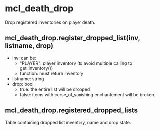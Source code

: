 # mcl_death_drop
Drop registered inventories on player death.

## mcl_death_drop.register_dropped_list(inv, listname, drop)
* inv: can be:
    * "PLAYER": player inventory (to avoid multiple calling to get_inventory())
    * function: must return inventory
* listname: string
* drop: bool
    * true: the entire list will be dropped
    * false: items with curse_of_vanishing enchantement will be broken.

## mcl_death_drop.registered_dropped_lists
Table containing dropped list inventory, name and drop state.